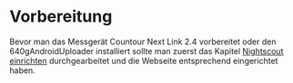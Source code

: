 
# Vorbereitung



Bevor man das Messgerät Countour Next Link 2.4 vorbereitet oder den 640gAndroidUploader installiert sollte man zuerst das Kapitel [Nightscout einrichten](../../nightscout/nightscout_einrichten.md) durchgearbeitet und die Webseite entsprechend eingerichtet haben.

